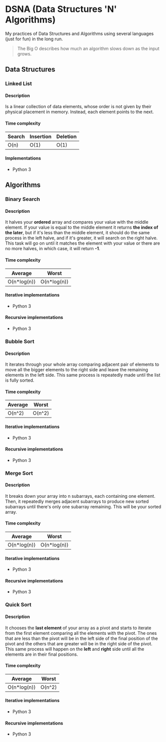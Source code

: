 # DSNA (Data Structures 'N' Algorithms)

My practices of Data Structures and Algorithms using several languages
(just for fun) in the long run.

> The Big O describes how much an algorithm slows down as the input grows.

## Data Structures

### Linked List

#### Description

Is a linear collection of data elements, whose order is not given by their
physical placement in memory. Instead, each element points to the next.

#### Time complexity

| Search | Insertion | Deletion |
| ------ | --------- | -------- |
| O(n)   | O(1)      | O(1)     |

#### Implementations

- Python 3

## Algorithms

### Binary Search

#### Description

It halves your **ordered** array and compares your value with the middle
element. If your value is equal to the middle element it returns
**the index of the later**, but if it's less than the middle element, it
should do the same process in the left halve, and if it's greater, it will
search on the right halve. This task will go on until it matches the element
with your value or there are no more halves, in which case, it will return **-1**.

#### Time complexity

| Average      | Worst        |
| ------------ | ------------ |
| O(n\*log(n)) | O(n\*log(n)) |

#### Iterative implementations

- Python 3

#### Recursive implementations

- Python 3

### Bubble Sort

#### Description

It iterates through your whole array comparing adjacent pair of elements to
move all the bigger elements to the right side and leave the remaining elements
in the left side. This same process is repeatedly made until the list is fully sorted.

#### Time complexity

| Average | Worst  |
| ------- | ------ |
| O(n^2)  | O(n^2) |

#### Iterative implementations

- Python 3

#### Recursive implementations

- Python 3

### Merge Sort

#### Description

It breaks down your array into n subarrays, each containing one element. Then, it
repeatedly merges adjacent subarrays to produce new sorted subarrays until there's
only one subarray remaining. This will be your sorted array.

#### Time complexity

| Average      | Worst        |
| ------------ | ------------ |
| O(n\*log(n)) | O(n\*log(n)) |

#### Iterative implementations

- Python 3

#### Recursive implementations

- Python 3

### Quick Sort

#### Description

It chooses the **last element** of your array as a pivot and starts to iterate from
the first element comparing all the elements with the pivot. The ones that are less
than the pivot will be in the left side of the final position of the pivot and the
others that are greater will be in the right side of the pivot. This same process
will happen on the **left** and **right** side until all the elements are in their
final positions.

#### Time complexity

| Average      | Worst  |
| ------------ | ------ |
| O(n\*log(n)) | O(n^2) |

#### Iterative implementations

- Python 3

#### Recursive implementations

- Python 3
